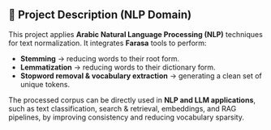 ## 📌 Project Description (NLP Domain)

This project applies **Arabic Natural Language Processing (NLP)** techniques for text normalization. It integrates **Farasa** tools to perform:

- **Stemming** → reducing words to their root form.  
- **Lemmatization** → reducing words to their dictionary form.  
- **Stopword removal & vocabulary extraction** → generating a clean set of unique tokens.

The processed corpus can be directly used in **NLP and LLM applications**, such as text classification, search & retrieval, embeddings, and RAG pipelines, by improving consistency and reducing vocabulary sparsity.
